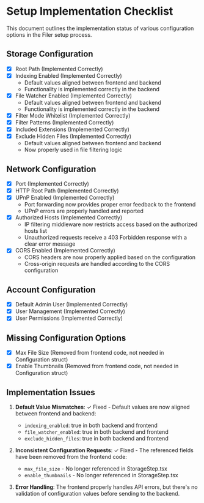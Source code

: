 # Setup Implementation Checklist

This document outlines the implementation status of various configuration options in the Filer setup process.

## Storage Configuration
- [x] Root Path (Implemented Correctly)
- [x] Indexing Enabled (Implemented Correctly)
   - Default values aligned between frontend and backend
   - Functionality is implemented correctly in the backend
- [x] File Watcher Enabled (Implemented Correctly)
   - Default values aligned between frontend and backend
   - Functionality is implemented correctly in the backend
- [x] Filter Mode Whitelist (Implemented Correctly)
- [x] Filter Patterns (Implemented Correctly)
- [x] Included Extensions (Implemented Correctly)
- [x] Exclude Hidden Files (Implemented Correctly)
   - Default values aligned between frontend and backend
   - Now properly used in file filtering logic

## Network Configuration
- [x] Port (Implemented Correctly)
- [x] HTTP Root Path (Implemented Correctly)
- [x] UPnP Enabled (Implemented Correctly)
   - Port forwarding now provides proper error feedback to the frontend
   - UPnP errors are properly handled and reported
- [x] Authorized Hosts (Implemented Correctly)
   - IP filtering middleware now restricts access based on the authorized hosts list
   - Unauthorized requests receive a 403 Forbidden response with a clear error message
- [x] CORS Enabled (Implemented Correctly)
   - CORS headers are now properly applied based on the configuration
   - Cross-origin requests are handled according to the CORS configuration

## Account Configuration
- [x] Default Admin User (Implemented Correctly)
- [x] User Management (Implemented Correctly)
- [x] User Permissions (Implemented Correctly)

## Missing Configuration Options
- [x] Max File Size (Removed from frontend code, not needed in Configuration struct)
- [x] Enable Thumbnails (Removed from frontend code, not needed in Configuration struct)

## Implementation Issues
1. **Default Value Mismatches**: ✓ Fixed - Default values are now aligned between frontend and backend:
   - `indexing_enabled`: true in both backend and frontend
   - `file_watcher_enabled`: true in both backend and frontend
   - `exclude_hidden_files`: true in both backend and frontend

2. **Inconsistent Configuration Requests**: ✓ Fixed - The referenced fields have been removed from the frontend code:
   - `max_file_size` - No longer referenced in StorageStep.tsx
   - `enable_thumbnails` - No longer referenced in StorageStep.tsx

3. **Error Handling**: The frontend properly handles API errors, but there's no validation of configuration values before sending to the backend.
